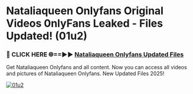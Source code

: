 # Nataliaqueen Onlyfans Original Videos 0nlyFans Leaked - Files Updated! (01u2)

<h3>🔴 CLICK HERE 🌐==►► <a href="https://tinyurl.com/2m67pmp6" rel="nofollow">Nataliaqueen Onlyfans Updated Files</a></h3>

Get Nataliaqueen Onlyfans and all content. Now you can access all videos and pictures of Nataliaqueen Onlyfans. New Updated Files 2025!

[![01u2](https://i.imgur.com/H4QAA4z.gif)](https://tinyurl.com/2m67pmp6)